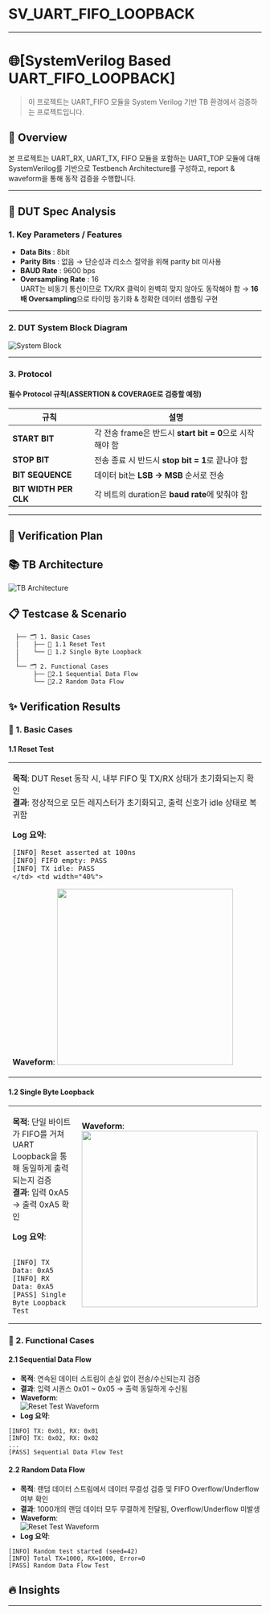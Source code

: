 # SV_UART_FIFO_LOOPBACK

----
# 🌐[SystemVerilog Based UART_FIFO_LOOPBACK]

> 이 프로젝트는 UART_FIFO 모듈을 System Verilog 기반 TB 환경에서 검증하는 프로젝트입니다.


## 🔎 Overview
본 프로젝트는 UART_RX, UART_TX, FIFO 모듈을 포함하는 UART_TOP 모듈에 대해 SystemVerilog를 기반으로 Testbench Architecture를 구성하고, report & waveform을 통해 동작 검증을 수행합니다.

---

## 📌 DUT Spec Analysis

### **1. Key Parameters / Features**
- **Data Bits** : 8bit  
- **Parity Bits** : 없음 → 단순성과 리소스 절약을 위해 parity bit 미사용
- **BAUD Rate** : 9600 bps
- **Oversampling Rate** : 16  
  UART는 비동기 통신이므로 TX/RX 클럭이 완벽히 맞지 않아도 동작해야 함 → **16배 Oversampling**으로 타이밍 동기화 & 정확한 데이터 샘플링 구현
---
### **2. DUT System Block Diagram**
![System Block](https://github.com/user-attachments/assets/f42e7085-e6bc-44c7-9b80-bd48747d063a)

---

### **3. Protocol**

#### **필수 Protocol 규칙(ASSERTION & COVERAGE로 검증할 예정)**
| 규칙 | 설명 |
|------|------|
| **START BIT** | 각 전송 frame은 반드시 **start bit = 0**으로 시작해야 함 |
| **STOP BIT**  | 전송 종료 시 반드시 **stop bit = 1**로 끝나야 함 |
| **BIT SEQUENCE** | 데이터 bit는 **LSB → MSB** 순서로 전송 |
| **BIT WIDTH PER CLK** | 각 비트의 duration은 **baud rate**에 맞춰야 함 |

---


## 🔁 Verification Plan

## 📚 TB Architecture
![TB Architecture](https://github.com/user-attachments/assets/941bc3b9-728d-4a0c-8083-82cdb666bb6d)


## 📋 Testcase & Scenario
```markdown
  ├── 🗂️ 1. Basic Cases
  │    ├── 📂 1.1 Reset Test
  │    └── 📂 1.2 Single Byte Loopback
  │  
  └── 🗂️ 2. Functional Cases  
       ├── 📂2.1 Sequential Data Flow
       └── 📂2.2 Random Data Flow
 ```

## ✨ Verification Results

### 🔹 1. Basic Cases

#### 1.1 Reset Test
<table>
<tr>
<td width="70%">
  
**목적**: DUT Reset 동작 시, 내부 FIFO 및 TX/RX 상태가 초기화되는지 확인  
**결과**: 정상적으로 모든 레지스터가 초기화되고, 출력 신호가 idle 상태로 복귀함  
    
**Log 요약**:
```text
[INFO] Reset asserted at 100ns
[INFO] FIFO empty: PASS
[INFO] TX idle: PASS
</td> <td width="40%">
```

**Waveform**:
<img src="./docs/waveform/reset_test.png" width="350">

</td> </tr> </table>


#### 1.2 Single Byte Loopback
<table>
<tr>
<td width="60%">

**목적**: 단일 바이트가 FIFO를 거쳐 UART Loopback을 통해 동일하게 출력되는지 검증  
**결과**: 입력 0xA5 → 출력 0xA5 확인  

**Log 요약**:
<pre><code>
[INFO] TX Data: 0xA5
[INFO] RX Data: 0xA5
[PASS] Single Byte Loopback Test
</code></pre>

</td>
<td width="40%">

**Waveform**:  
<img src="./docs/waveform/single_byte.png" width="350">

</td>
</tr>
</table>

### 🔹 2. Functional Cases

#### 2.1 Sequential Data Flow
- **목적**: 연속된 데이터 스트림이 손실 없이 전송/수신되는지 검증
- **결과**: 입력 시퀀스 0x01 ~ 0x05 → 출력 동일하게 수신됨
- **Waveform**:  
  ![Reset Test Waveform](./docs/waveform/reset_test.png)  
- **Log 요약**:
```text
[INFO] TX: 0x01, RX: 0x01
[INFO] TX: 0x02, RX: 0x02
...
[PASS] Sequential Data Flow Test
```

#### 2.2 Random Data Flow
- **목적**: 랜덤 데이터 스트림에서 데이터 무결성 검증 및 FIFO Overflow/Underflow 여부 확인
- **결과**: 1000개의 랜덤 데이터 모두 무결하게 전달됨, Overflow/Underflow 미발생
- **Waveform**:  
  ![Reset Test Waveform](./docs/waveform/reset_test.png)  
- **Log 요약**:
```text
[INFO] Random test started (seed=42)
[INFO] Total TX=1000, RX=1000, Error=0
[PASS] Random Data Flow Test
```

## 🔥 Insights
--------------------------
